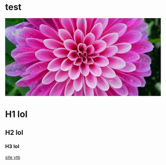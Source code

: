 # test
![image de fleur](media/image1.jpg)



# H1 lol
## H2 lol
### H3 lol
[site ytb](https://www.youtube.com/)
